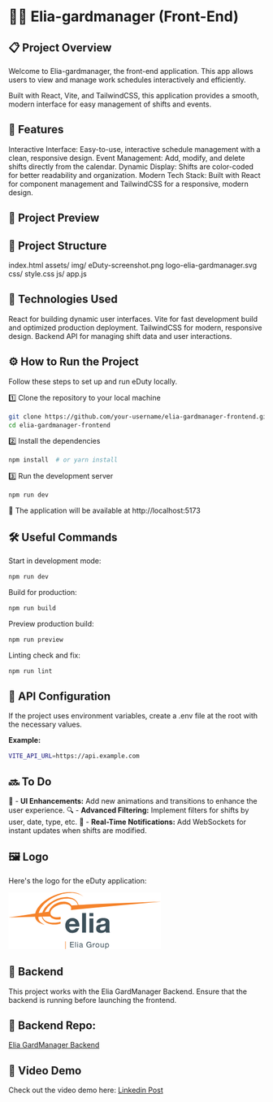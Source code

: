 # 🧑‍💻 Elia-gardmanager (Front-End) 

## 📋 Project Overview
Welcome to Elia-gardmanager, the front-end application.
This app allows users to view and manage work schedules interactively and efficiently.

Built with React, Vite, and TailwindCSS, this application provides a smooth, modern interface for easy management of shifts and events.

## 📱 Features
Interactive Interface: Easy-to-use, interactive schedule management with a clean, responsive design.
Event Management: Add, modify, and delete shifts directly from the calendar.
Dynamic Display: Shifts are color-coded for better readability and organization.
Modern Tech Stack: Built with React for component management and TailwindCSS for a responsive, modern design.

## 📸 Project Preview

## 📂 Project Structure
index.html
assets/
img/
eDuty-screenshot.png
logo-elia-gardmanager.svg
css/
style.css
js/
app.js

## 🚀 Technologies Used
React for building dynamic user interfaces.
Vite for fast development build and optimized production deployment.
TailwindCSS for modern, responsive design.
Backend API for managing shift data and user interactions.

## ⚙️ How to Run the Project
Follow these steps to set up and run eDuty locally.

1️⃣ Clone the repository to your local machine
```bash
git clone https://github.com/your-username/elia-gardmanager-frontend.git
cd elia-gardmanager-frontend
```

2️⃣ Install the dependencies
```bash
npm install  # or yarn install
```

3️⃣ Run the development server
```bash
npm run dev
```
📍 The application will be available at http://localhost:5173

## 🛠️ Useful Commands

Start in development mode:
```bash
npm run dev
```
Build for production:
```bash
npm run build
```
Preview production build:
```bash
npm run preview
```
Linting check and fix:
```bash
npm run lint
```

## 🔑 API Configuration
If the project uses environment variables, create a .env file at the root with the necessary values.

**Example:**

```sh
VITE_API_URL=https://api.example.com
```

## 🔜 To Do
🚀 - **UI Enhancements:** Add new animations and transitions to enhance the user experience.
🔍 - **Advanced Filtering:** Implement filters for shifts by user, date, type, etc.
📡 - **Real-Time Notifications:** Add WebSockets for instant updates when shifts are modified.

## 🖼️ Logo
Here's the logo for the eDuty application: 

![Logo-Elia-gardmanager](./src/assets/img/LogoElia.png)

## 🔗 Backend
This project works with the Elia GardManager Backend.
Ensure that the backend is running before launching the frontend.

## 🔗 Backend Repo: 
[Elia GardManager Backend](https://github.com/Fauve-mce/Elia-gardManager-backend)

## 🎥 Video Demo
Check out the video demo here: 
[Linkedin Post](https://www.linkedin.com/feed/update/urn:li:activity:7301037570862338049/)
